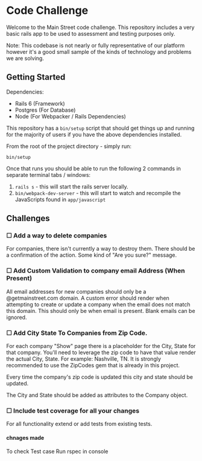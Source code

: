 # Code Challenge

Welcome to the Main Street code challenge. This repository includes a very basic rails app to be used to assessment and testing purposes only.

Note: This codebase is not nearly or fully representative of our platform however it's a good small sample of the kinds of technology and problems we are solving. 

## Getting Started

Dependencies:

- Rails 6 (Framework)
- Postgres (For Database)
- Node (For Webpacker / Rails Dependencies)

This repository has a `bin/setup` script that should get things up and running for the majority of users if you have the above dependencies installed.

From the root of the project directory - simply run:

`bin/setup`

Once that runs you should be able to run the following 2 commands in separate terminal tabs / windows:

1.  `rails s` - this will start the rails server locally.
2.  `bin/webpack-dev-server` - this will start to watch and recompile the JavaScripts found in `app/javascript`

## Challenges

### ☐ Add a way to delete companies

For companies, there isn't currently a way to destroy them. There should be a confirmation of the action. Some kind of "Are you sure?" message.

### ☐ Add Custom Validation to company email Address (When Present)

All email addresses for new companies should only be a @getmainstreet.com domain. A custom error should render when attempting to create or update a company when the email does not match this domain. This should only be when email is present. Blank emails can be ignored.

### ☐ Add City State To Companies from Zip Code.

For each company "Show" page there is a placeholder for the City, State for that company. You'll need to leverage the zip code to have that value render the actual City, State. For example: Nashville, TN. It is strongly recommended to use the ZipCodes gem that is already in this project.

Every time the company's zip code is updated this city and state should be updated.

The City and State should be added as attributes to the Company object.

### ☐ Include test coverage for all your changes

For all functionality extend or add tests from existing tests.

#### chnages made #####

To check Test case Run rspec in console

